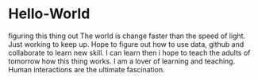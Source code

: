 # Hello-World
figuring this thing out
The world is change faster than the speed of light. Just working to keep up. 
Hope to figure out how to use data, github and collaborate to learn new skill. 
I can learn then i hope to teach the adults of tomorrow how this thing works.
I am a lover of learning and teaching. Human interactions are the ultimate fascination.
